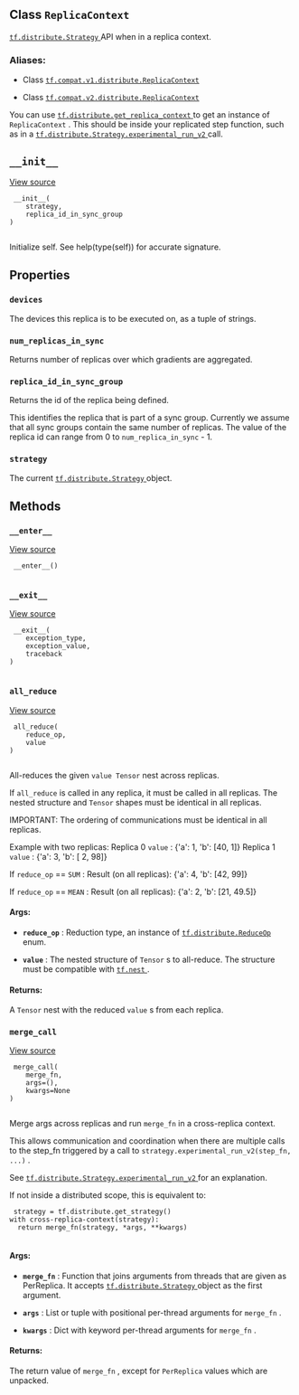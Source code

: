 

## Class  `ReplicaContext` 
[ `tf.distribute.Strategy` ](https://tensorflow.google.cn/api_docs/python/tf/distribute/Strategy) API when in a replica context.



### Aliases:

- Class [ `tf.compat.v1.distribute.ReplicaContext` ](/api_docs/python/tf/distribute/ReplicaContext)

- Class [ `tf.compat.v2.distribute.ReplicaContext` ](/api_docs/python/tf/distribute/ReplicaContext)

You can use [ `tf.distribute.get_replica_context` ](https://tensorflow.google.cn/api_docs/python/tf/distribute/get_replica_context) to get an instance of
 `ReplicaContext` . This should be inside your replicated step function, such
as in a [ `tf.distribute.Strategy.experimental_run_v2` ](https://tensorflow.google.cn/api_docs/python/tf/distribute/Strategy#experimental_run_v2) call.



##  `__init__` 
[View source](https://github.com/tensorflow/tensorflow/blob/r2.0/tensorflow/python/distribute/distribute_lib.py#L1860-L1865)



```
 __init__(
    strategy,
    replica_id_in_sync_group
)
 
```

Initialize self.  See help(type(self)) for accurate signature.



## Properties


###  `devices` 
The devices this replica is to be executed on, as a tuple of strings.



###  `num_replicas_in_sync` 
Returns number of replicas over which gradients are aggregated.



###  `replica_id_in_sync_group` 
Returns the id of the replica being defined.

This identifies the replica that is part of a sync group. Currently we
assume that all sync groups contain the same number of replicas. The value
of the replica id can range from 0 to  `num_replica_in_sync`  - 1.



###  `strategy` 
The current [ `tf.distribute.Strategy` ](https://tensorflow.google.cn/api_docs/python/tf/distribute/Strategy) object.



## Methods


###  `__enter__` 
[View source](https://github.com/tensorflow/tensorflow/blob/r2.0/tensorflow/python/distribute/distribute_lib.py#L1867-L1877)



```
 __enter__()
 
```



###  `__exit__` 
[View source](https://github.com/tensorflow/tensorflow/blob/r2.0/tensorflow/python/distribute/distribute_lib.py#L1879-L1883)



```
 __exit__(
    exception_type,
    exception_value,
    traceback
)
 
```



###  `all_reduce` 
[View source](https://github.com/tensorflow/tensorflow/blob/r2.0/tensorflow/python/distribute/distribute_lib.py#L1955-L1997)



```
 all_reduce(
    reduce_op,
    value
)
 
```

All-reduces the given  `value Tensor`  nest across replicas.

If  `all_reduce`  is called in any replica, it must be called in all replicas.
The nested structure and  `Tensor`  shapes must be identical in all replicas.

IMPORTANT: The ordering of communications must be identical in all replicas.

Example with two replicas:
  Replica 0  `value` : {'a': 1, 'b': [40, 1]}
  Replica 1  `value` : {'a': 3, 'b': [ 2, 98]}

If  `reduce_op`  ==  `SUM` :
    Result (on all replicas): {'a': 4, 'b': [42, 99]}

If  `reduce_op`  ==  `MEAN` :
    Result (on all replicas): {'a': 2, 'b': [21, 49.5]}



#### Args:

- **`reduce_op`** : Reduction type, an instance of [ `tf.distribute.ReduceOp` ](https://tensorflow.google.cn/api_docs/python/tf/distribute/ReduceOp) enum.

- **`value`** : The nested structure of  `Tensor` s to all-reduce. The structure must
be compatible with [ `tf.nest` ](https://tensorflow.google.cn/api_docs/python/tf/nest).



#### Returns:
A  `Tensor`  nest with the reduced  `value` s from each replica.



###  `merge_call` 
[View source](https://github.com/tensorflow/tensorflow/blob/r2.0/tensorflow/python/distribute/distribute_lib.py#L1885-L1917)



```
 merge_call(
    merge_fn,
    args=(),
    kwargs=None
)
 
```

Merge args across replicas and run  `merge_fn`  in a cross-replica context.

This allows communication and coordination when there are multiple calls
to the step_fn triggered by a call to
 `strategy.experimental_run_v2(step_fn, ...)` .

See [ `tf.distribute.Strategy.experimental_run_v2` ](https://tensorflow.google.cn/api_docs/python/tf/distribute/Strategy#experimental_run_v2) for an
explanation.

If not inside a distributed scope, this is equivalent to:



```
 strategy = tf.distribute.get_strategy()
with cross-replica-context(strategy):
  return merge_fn(strategy, *args, **kwargs)
 
```



#### Args:

- **`merge_fn`** : Function that joins arguments from threads that are given as
PerReplica. It accepts [ `tf.distribute.Strategy` ](https://tensorflow.google.cn/api_docs/python/tf/distribute/Strategy) object as
the first argument.

- **`args`** : List or tuple with positional per-thread arguments for  `merge_fn` .

- **`kwargs`** : Dict with keyword per-thread arguments for  `merge_fn` .



#### Returns:
The return value of  `merge_fn` , except for  `PerReplica`  values which are
unpacked.

